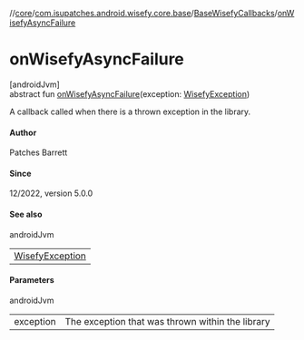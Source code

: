 //[core](../../../index.md)/[com.isupatches.android.wisefy.core.base](../index.md)/[BaseWisefyCallbacks](index.md)/[onWisefyAsyncFailure](on-wisefy-async-failure.md)

# onWisefyAsyncFailure

[androidJvm]\
abstract fun [onWisefyAsyncFailure](on-wisefy-async-failure.md)(exception: [WisefyException](../../com.isupatches.android.wisefy.core.exceptions/-wisefy-exception/index.md))

A callback called when there is a thrown exception in the library.

#### Author

Patches Barrett

#### Since

12/2022, version 5.0.0

#### See also

androidJvm

| |
|---|
| [WisefyException](../../com.isupatches.android.wisefy.core.exceptions/-wisefy-exception/index.md) |

#### Parameters

androidJvm

| | |
|---|---|
| exception | The exception that was thrown within the library |
